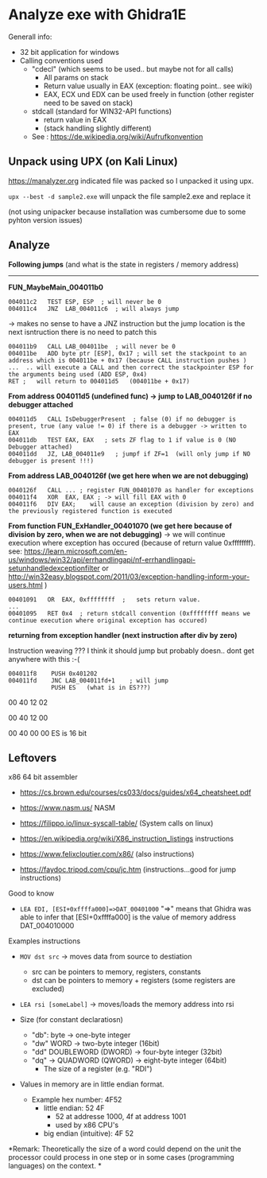 # Analyze exe with Ghidra1E

Generall info: 
- 32 bit application for windows
- Calling conventions used
    -  "cdecl" (which seems to be used.. but maybe not for all calls)
        - All params on stack
        - Return value usually in EAX (exception: floating point.. see wiki)
        - EAX, ECX und EDX can be used freely in function (other register need to be saved on stack)
    - stdcall (standard for WIN32-API functions)
        - return value in EAX
        - (stack handling slightly different)
    - See : https://de.wikipedia.org/wiki/Aufrufkonvention


## Unpack using UPX (on Kali Linux)
https://manalyzer.org  indicated file was packed so I unpacked it using upx. 

`upx --best -d sample2.exe` will unpack the file sample2.exe and replace it

(not using unipacker because installation was cumbersome due to some pyhton version issues)

## Analyze

**Following jumps** (and what is the state in registers / memory address)


-------------
**FUN_MaybeMain_004011b0**

```
004011c2   TEST ESP, ESP  ; will never be 0 
004011c4   JNZ  LAB_004011c6  ; will always jump
```
-> makes no sense to have a JNZ instruction but the jump location is the next isntruction there is no need to patch this



```
004011b9   CALL LAB_004011be  ; will never be 0 
004011be   ADD byte ptr [ESP], 0x17 ; will set the stackpoint to an address which is 004011be + 0x17 (because CALL instruction pushes ) 
...  .. will execute a CALL and then correct the stackpointer ESP for the arguments being used (ADD ESP, 0x4)
RET ;   will return to 004011d5   (004011be + 0x17)

```

**From address 004011d5 (undefined func) -> jump to LAB_0040126f if no debugger attached**
 
```
004011d5   CALL IsDebuggerPresent  ; false (0) if no debugger is present, true (any value != 0) if there is a debugger -> written to EAX
004011db   TEST EAX, EAX   ; sets ZF flag to 1 if value is 0 (NO Debugger attached)
004011dd   JZ, LAB_004011e9   ; jumpf if ZF=1  (will only jump if NO debugger is present !!!)

```
**From address LAB_0040126f (we get here when we are not debugging)**
```
0040126f   CALL ... ; register FUN_00401070 as handler for exceptions     
004011f4   XOR  EAX, EAX ; -> will fill EAX with 0
004011f6   DIV EAX;    will cause an exception (division by zero) and the previously registered function is executed
```

**From function FUN_ExHandler_00401070  (we get here because of division by zero, when we are not debugging)**
-> we will continue execution where exception has occured (because of return value 0xffffffff). see: https://learn.microsoft.com/en-us/windows/win32/api/errhandlingapi/nf-errhandlingapi-setunhandledexceptionfilter or http://win32easy.blogspot.com/2011/03/exception-handling-inform-your-users.html )
```
00401091   OR  EAX, 0xffffffff  ;   sets return value. 
...
00401095   RET 0x4  ; return stdcall convention (0xffffffff means we continue execution where original exception has occured)
```

**returning from exception handler (next instruction after div by zero)**

Instruction weaving ??? 
I think it should jump but probably doesn.. dont get anywhere with this  :-(
```
004011f8    PUSH 0x401202  
004011fd    JNC LAB_004011fd+1    ; will jump 
            PUSH ES   (what is in ES???)

```
00 40 12 02 

00 40 12 00 

00 40 00 00  ES is 16 bit


## Leftovers

x86 64 bit assembler 
- https://cs.brown.edu/courses/cs033/docs/guides/x64_cheatsheet.pdf 

- https://www.nasm.us/ NASM
- https://filippo.io/linux-syscall-table/ (System calls on linux)
- https://en.wikipedia.org/wiki/X86_instruction_listings instructions
- https://www.felixcloutier.com/x86/ (also instructions)
- https://faydoc.tripod.com/cpu/jc.htm  (instructions...good for jump instructions)


Good to know
- `LEA EDI, [ESI+0xffffa000]=>DAT_00401000`  "=>" means that Ghidra was able to infer that [ESI+0xffffa000] is the value of memory address DAT_004010000


Examples instructions
- `MOV dst src` -> moves data from source to destiation
    - src can be pointers to memory, registers, constants
    - dst can be pointers to memory + registers (some registers are excluded)
- `LEA rsi [someLabel]` -> moves/loads the memory address into rsi   

- Size (for constant declaratiosn)
    - "db": byte ->  one-byte integer
    - "dw"  WORD ->  two-byte integer (16bit)
    - "dd"  DOUBLEWORD (DWORD) -> four-byte integer (32bit)
    - "dq" -> QUADWORD (QWORD) -> eight-byte integer (64bit)
        - The size of a register (e.g. "RDI")
- Values in memory are in little endian format. 
    - Example hex number: 4F52 
        - little endian:  52 4F
            - 52 at addresse 1000, 4f at address 1001
            - used by x86 CPU's
        - big endian (intuitive):  4F 52


*Remark: Theoretically the size of a word could depend on the unit the processor could process in one step or in some cases (programming languages) on the context. * 


